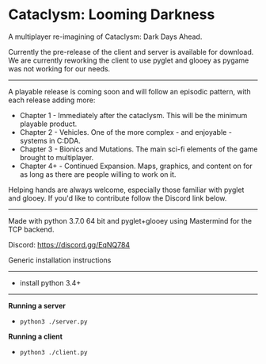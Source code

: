 Cataclysm: Looming Darkness
===

A multiplayer re-imagining of Cataclysm: Dark Days Ahead.

Currently the pre-release of the client and server is available for download.
We are currently reworking the client to use pyglet and glooey as pygame was
not working for our needs.

----

A playable release is coming soon and will follow an episodic pattern, with each release adding more:

* Chapter 1 - Immediately after the cataclysm. This will be the minimum playable product.
* Chapter 2 - Vehicles. One of the more complex - and enjoyable - systems in C:DDA.
* Chapter 3 - Bionics and Mutations. The main sci-fi elements of the game brought to multiplayer.
* Chapter 4+ - Continued Expansion. Maps, graphics, and content on for as long as there are people willing to work on it.

Helping hands are always welcome, especially those familiar with pyglet and glooey. If you'd like to contribute follow the Discord link below.

----

Made with python 3.7.0 64 bit and pyglet+glooey using Mastermind for the TCP backend.

Discord: https://discord.gg/EqNQ784

Generic installation instructions

---

* install python 3.4+

---

**Running a server**

* `python3 ./server.py`

**Running a client**

* `python3 ./client.py`
       

